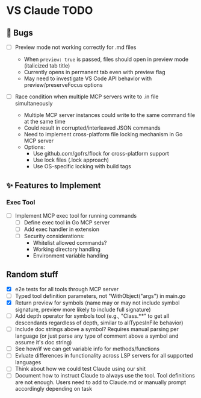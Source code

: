 # VS Claude TODO

## 🐛 Bugs
- [ ] Preview mode not working correctly for .md files
  - When `preview: true` is passed, files should open in preview mode (italicized tab title)
  - Currently opens in permanent tab even with preview flag
  - May need to investigate VS Code API behavior with preview/preserveFocus options

- [ ] Race condition when multiple MCP servers write to .in file simultaneously
  - Multiple MCP server instances could write to the same command file at the same time
  - Could result in corrupted/interleaved JSON commands
  - Need to implement cross-platform file locking mechanism in Go MCP server
  - Options:
    - Use github.com/gofrs/flock for cross-platform support
    - Use lock files (.lock approach)
    - Use OS-specific locking with build tags

## ✨ Features to Implement

### Exec Tool
- [ ] Implement MCP exec tool for running commands
  - [ ] Define exec tool in Go MCP server
  - [ ] Add exec handler in extension
  - [ ] Security considerations:
    - Whitelist allowed commands?
    - Working directory handling
    - Environment variable handling

## Random stuff
  - [x] e2e tests for all tools through MCP server
  - [ ] Typed tool definition parameters, not "WithObject("args") in main.go
  - [x] Return preview for symbols (name may or may not include symbol signature, preview more likely to include full signature)
  - [ ] Add depth operator for symbols tool (e.g., "Class.**" to get all descendants regardless of depth, similar to allTypesInFile behavior)
  - [ ] Include doc strings above a symbol? Requires manual parsing per language (or just parse any type of comment above a symbol and assume it's doc string)
  - [ ] See how/if we can get variable info for methods/functions
  - [ ] Evluate differences in functionality across LSP servers for all supported languages
  - [ ] Think about how we could test Claude using our shit
  - [ ] Document how to instruct Claude to always use the tool. Tool definitions are not enough. Users need to add to Claude.md or manually prompt accordingly depending on task
